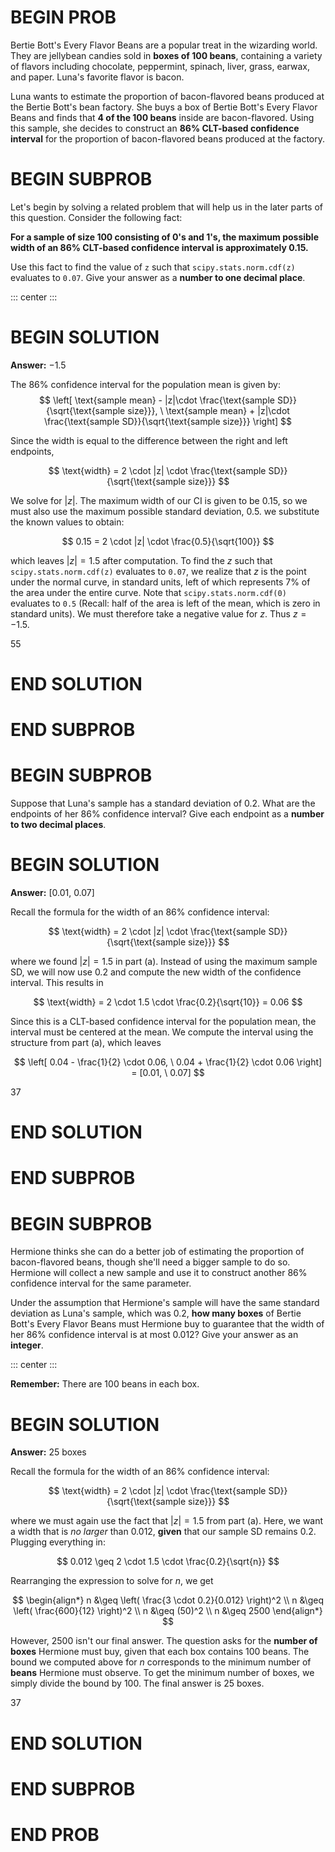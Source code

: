 # BEGIN PROB




Bertie Bott's Every Flavor Beans are a popular treat in the wizarding
world. They are jellybean candies sold in **boxes of 100 beans**,
containing a variety of flavors including chocolate, peppermint,
spinach, liver, grass, earwax, and paper. Luna's favorite flavor is
bacon.


Luna wants to estimate the proportion of bacon-flavored beans produced
at the Bertie Bott's bean factory. She buys a box of Bertie Bott's Every
Flavor Beans and finds that **4 of the 100 beans** inside are
bacon-flavored. Using this sample, she decides to construct an **86$\%$
CLT-based confidence interval** for the proportion of bacon-flavored
beans produced at the factory.


# BEGIN SUBPROB


Let's begin by solving a related problem that will help us in the later
parts of this question. Consider the following fact:


**For a sample of size 100 consisting of $0$'s and $1$'s, the maximum
possible width of an $86\%$ CLT-based confidence interval is
approximately $0.15$.**


Use this fact to find the value of `z` such that
`scipy.stats.norm.cdf(z)` evaluates to `0.07`. Give your answer as a
**number to one decimal place**.


::: center
:::


# BEGIN SOLUTION


**Answer:** $-1.5$


The 86% confidence interval for the population mean is given by:
$$
\left[
\text{sample mean} - |z|\cdot \frac{\text{sample SD}}{\sqrt{\text{sample size}}}, \
\text{sample mean} + |z|\cdot \frac{\text{sample SD}}{\sqrt{\text{sample size}}}
\right]
$$


Since the width is equal to the difference between the right and left endpoints,


$$
\text{width} = 2 \cdot |z| \cdot \frac{\text{sample SD}}{\sqrt{\text{sample size}}}
$$


We solve for $|z|$. The maximum width of our CI is given to be $0.15$, so we must also use the maximum possible standard deviation, $0.5$. we substitute the known values to obtain:


$$
0.15 = 2 \cdot |z| \cdot \frac{0.5}{\sqrt{100}}
$$


which leaves $|z| = 1.5$ after computation. To find the $z$ such that  `scipy.stats.norm.cdf(z)` evaluates to `0.07`, we realize that $z$ is the point under the normal curve, in standard units, left of which represents $7\%$ of the area under the entire curve. Note that `scipy.stats.norm.cdf(0)` evaluates to `0.5` (Recall: half of the area is left of the mean, which is zero in standard units). We must therefore take a negative value for $z$. Thus $z = -1.5$.


<average>55</average>


# END SOLUTION


# END SUBPROB


# BEGIN SUBPROB


Suppose that Luna's sample has a standard deviation of $0.2$. What are
the endpoints of her $86\%$ confidence interval? Give each endpoint as a
**number to two decimal places**.




# BEGIN SOLUTION


**Answer:** $[0.01, \ 0.07]$


Recall the formula for the width of an $86\%$ confidence interval:


$$
\text{width} = 2 \cdot |z| \cdot \frac{\text{sample SD}}{\sqrt{\text{sample size}}}
$$


where we found $|z| = 1.5$ in part (a). Instead of using the maximum sample SD, we will now use $0.2$ and compute the new width of the confidence interval. This results in


$$
\text{width} = 2 \cdot 1.5 \cdot \frac{0.2}{\sqrt{10}} = 0.06
$$


Since this is a CLT-based confidence interval for the population mean, the interval must be centered at the mean. We compute the interval using the structure from part (a), which leaves


$$
\left[
0.04 - \frac{1}{2} \cdot 0.06, \
0.04 + \frac{1}{2} \cdot 0.06
\right] = [0.01, \ 0.07]
$$


<average>37</average>


# END SOLUTION


# END SUBPROB


# BEGIN SUBPROB


Hermione thinks she can do a better job of estimating the proportion of
bacon-flavored beans, though she'll need a bigger sample to do so.
Hermione will collect a new sample and use it to construct another
$86\%$ confidence interval for the same parameter.


Under the assumption that Hermione's sample will have the same standard
deviation as Luna's sample, which was 0.2, **how many boxes** of Bertie
Bott's Every Flavor Beans must Hermione buy to guarantee that the width
of her $86\%$ confidence interval is at most $0.012$? Give your answer
as an **integer**.


::: center
:::


**Remember:** There are 100 beans in each box.


# BEGIN SOLUTION


**Answer:** $25$ boxes


Recall the formula for the width of an $86\%$ confidence interval:


$$
\text{width} = 2 \cdot |z| \cdot \frac{\text{sample SD}}{\sqrt{\text{sample size}}}
$$


where we must again use the fact that $|z| = 1.5$ from part (a). Here, we want a width that is *no larger* than $0.012$, **given** that our sample SD remains $0.2$. Plugging everything in:


$$
0.012 \geq 2 \cdot 1.5 \cdot \frac{0.2}{\sqrt{n}}
$$


Rearranging the expression to solve for $n$, we get


$$
\begin{align*}
n &\geq \left( \frac{3 \cdot 0.2}{0.012} \right)^2 \\
n &\geq \left( \frac{600}{12} \right)^2 \\
n &\geq (50)^2 \\
n &\geq 2500
\end{align*}
$$


However, $2500$ isn't our final answer. The question asks for the **number of boxes** Hermione must buy, given that each box contains 100 beans. The bound we computed above for $n$ corresponds to the minimum number of **beans** Hermione must observe. To get the minimum number of boxes, we simply divide the bound by $100$. The final answer is $25$ boxes.


<average>37</average>


# END SOLUTION


# END SUBPROB


# END PROB

